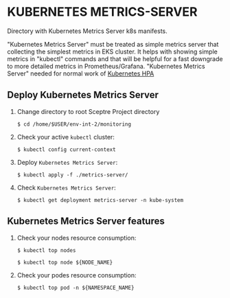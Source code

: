 # KUBERNETES METRICS-SERVER

Directory with Kubernetes Metrics Server k8s manifests.

"Kubernetes Metrics Server" must be treated as simple metrics server that collecting the simplest metrics in EKS cluster.
It helps with showing simple metrics in "kubectl" commands and that will be helpful for a fast downgrade to more detailed metrics in Prometheus/Grafana.
"Kubernetes Metrics Server" needed for normal work of [Kubernetes HPA](https://kubernetes.io/docs/tasks/run-application/horizontal-pod-autoscale/)

## Deploy Kubernetes Metrics Server

1. Change directory to root Sceptre Project directory

    ```$ cd /home/$USER/env-int-2/monitoring```

2. Check your active `kubectl` cluster:

    ```$ kubectl config current-context```

3. Deploy `Kubernetes Metrics Server`:

    ```$ kubectl apply -f ./metrics-server/```

4. Check `Kubernetes Metrics Server`:

    ```$ kubectl get deployment metrics-server -n kube-system```

## Kubernetes Metrics Server features

1. Check your nodes resource consumption:

    ```$ kubectl top nodes```

    ```$ kubectl top node ${NODE_NAME}```

2. Check your podes resource consumption:

    ```$ kubectl top pod -n ${NAMESPACE_NAME}```
